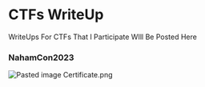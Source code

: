 # CTFs WriteUp
 WriteUps For CTFs That I Participate WIll Be Posted Here


### NahamCon2023
![Pasted image Certificate.png](https://github.com/FudgeSupreme10/CTFs-WriteUp/blob/main/NahamCom2023.png)
